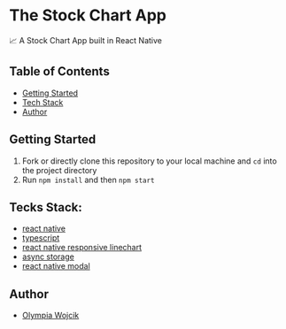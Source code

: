 # The Stock Chart App

📈 A Stock Chart App built in React Native


## Table of Contents

- [Getting Started](#getting-started)
- [Tech Stack](#tech-stack)
- [Author](#author)

## Getting Started

1. Fork or directly clone this repository to your local machine and `cd` into the project directory
2. Run `npm install` and then `npm start`


## Tecks Stack:
- [react native](https://reactnative.dev/)
- [typescript](https://www.typescriptlang.org/)
- [react native responsive linechart](https://react-native-responsive-linechart.surge.sh/)
- [async storage](https://react-native-async-storage.github.io/async-storage/docs/usage/)
- [react native modal](https://reactnative.dev/docs/modal)


## Author

- [Olympia Wojcik](https://github.com/olympiawoj)
